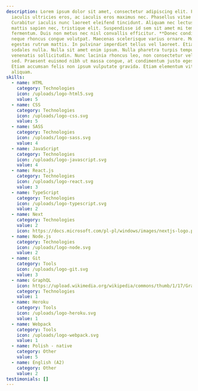 ```yaml
---
description: Lorem ipsum dolor sit amet, consectetur adipiscing elit. Fusce
  iaculis ultricies eros, ac iaculis eros maximus nec. Phasellus vitae mi felis.
  Curabitur iaculis nunc laoreet eleifend tincidunt. Aliquam nec lectus varius,
  mattis sapien nec, tristique elit. Suspendisse id sem sit amet mi tempus
  fermentum. Duis non metus nec nisl convallis efficitur. **Donec condimentum**
  neque rhoncus congue volutpat. Maecenas scelerisque varius ornare. Morbi
  egestas rutrum mattis. In pulvinar imperdiet tellus vel laoreet. Etiam ac
  sodales nulla. Nulla sit amet enim ipsum. Nulla pharetra turpis tempus
  venenatis sollicitudin. Nunc lacinia rhoncus leo, non consectetur velit tempus
  sed. Praesent euismod nibh ut massa congue, at condimentum justo egestas.
  Etiam accumsan felis non ipsum vulputate gravida. Etiam elementum vitae nisl a
  aliquam.
skills:
  - name: HTML
    category: Technologies
    icon: /uploads/logo-html5.svg
    value: 5
  - name: CSS
    category: Technologies
    icon: /uploads/logo-css.svg
    value: 5
  - name: SASS
    category: Technologies
    icon: /uploads/logo-sass.svg
    value: 4
  - name: JavaScript
    category: Technologies
    icon: /uploads/logo-javascript.svg
    value: 4
  - name: React.js
    category: Technologies
    icon: /uploads/logo-react.svg
    value: 3
  - name: TypeScript
    category: Technologies
    icon: /uploads/logo-typescript.svg
    value: 2
  - name: Next
    category: Technologies
    value: 2
    icon: https://docs.microsoft.com/pl-pl/windows/images/nextjs-logo.png
  - name: Node.js
    category: Technologies
    icon: /uploads/logo-node.svg
    value: 2
  - name: Git
    category: Tools
    icon: /uploads/logo-git.svg
    value: 3
  - name: GraphQL
    icon: https://upload.wikimedia.org/wikipedia/commons/thumb/1/17/GraphQL_Logo.svg/2048px-GraphQL_Logo.svg.png
    category: Technologies
    value: 1
  - name: Heroku
    category: Tools
    icon: /uploads/logo-heroku.svg
    value: 1
  - name: Webpack
    category: Tools
    icon: /uploads/logo-webpack.svg
    value: 1
  - name: Polish - native
    category: Other
    value: 5
  - name: English (A2)
    category: Other
    value: 2
testimonials: []
---
```

